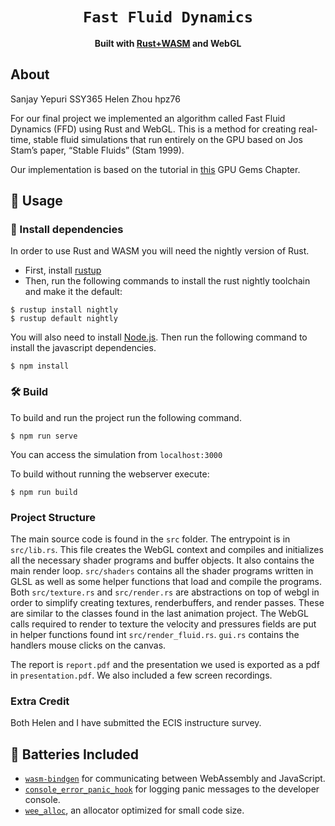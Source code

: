 <div align="center">

  <h1><code>Fast Fluid Dynamics</code></h1>

  <strong>Built with <a href="https://rustwasm.github.io/">Rust+WASM</a> and WebGL</strong>
</div>

## About
Sanjay Yepuri SSY365
Helen Zhou hpz76

For our final project we implemented an algorithm called Fast Fluid Dynamics (FFD) using Rust and WebGL. This is a method for creating real-time, stable fluid simulations that run entirely on the GPU based on Jos Stam’s paper, “Stable Fluids” (Stam 1999).

Our implementation is based on the tutorial in [this](https://developer.download.nvidia.com/books/HTML/gpugems/gpugems_ch38.html) GPU Gems Chapter.
## 🚴 Usage

### 🐑 Install dependencies

In order to use Rust and WASM you will need the nightly version of Rust. 
* First, install [rustup](https://rustup.rs/)
* Then, run the following commands to install the rust nightly toolchain and make it the default:
```
$ rustup install nightly
$ rustup default nightly
```
You will also need to install [Node.js](https://nodejs.org/en/). Then run the following command to install the javascript dependencies. 
```
$ npm install
```

### 🛠️ Build 
To build and run the project run the following command.
```
$ npm run serve
```
You can access the simulation from `localhost:3000`

To build without running the webserver execute: 
```
$ npm run build
```

### Project Structure 

The main source code is found in the `src` folder. The entrypoint is in `src/lib.rs`. This file creates the WebGL context and compiles and initializes all the necessary shader programs and buffer objects. It also contains the main render loop. `src/shaders` contains all the shader programs written in GLSL as well as some helper functions that load and compile the programs. Both `src/texture.rs` and `src/render.rs` are abstractions on top of webgl in order to simplify creating textures, renderbuffers, and render passes. These are similar to the classes found in the last animation project. The WebGL calls required to render to texture the velocity and pressures fields are put in helper functions found int `src/render_fluid.rs`. `gui.rs` contains the handlers mouse clicks on the canvas. 

The report is `report.pdf` and the presentation we used is exported as a pdf in `presentation.pdf`. We also included a few screen recordings.


### Extra Credit
Both Helen and I have submitted the ECIS instructure survey. 
## 🔋 Batteries Included

* [`wasm-bindgen`](https://github.com/rustwasm/wasm-bindgen) for communicating
  between WebAssembly and JavaScript.
* [`console_error_panic_hook`](https://github.com/rustwasm/console_error_panic_hook)
  for logging panic messages to the developer console.
* [`wee_alloc`](https://github.com/rustwasm/wee_alloc), an allocator optimized
  for small code size.
